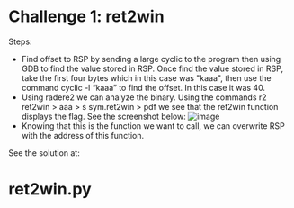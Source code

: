 # Challenge 1: ret2win
Steps:
- Find offset to RSP by sending a large cyclic to the program then using GDB to find the value stored in RSP. Once find the value stored in RSP, take the first four bytes which in this case was "kaaa", then use the command cyclic -l “kaaa” to find the offset. In this case it was 40.
- Using radere2 we can analyze the binary. Using the commands r2 ret2win > aaa > s sym.ret2win > pdf we see that the ret2win function displays the flag. See the screenshot below:
  ![image](https://github.com/tylerdionne/ROPEMPORIUM2023/assets/143131384/7a3c57fd-9b43-43dd-90ea-378131e44fb4)
- Knowing that this is the function we want to call, we can overwrite RSP with the address of this function.

See the solution at:
# ret2win.py


